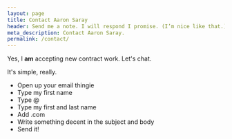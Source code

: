 ```yaml
---
layout: page
title: Contact Aaron Saray
header: Send me a note. I will respond I promise. (I’m nice like that.)
meta_description: Contact Aaron Saray.
permalink: /contact/
---
```


Yes, I **am** accepting new contract work.  Let's chat.

It's simple, really.  

- Open up your email thingie 
- Type my first name
- Type @
- Type my first and last name 
- Add .com
- Write something decent in the subject and body
- Send it!